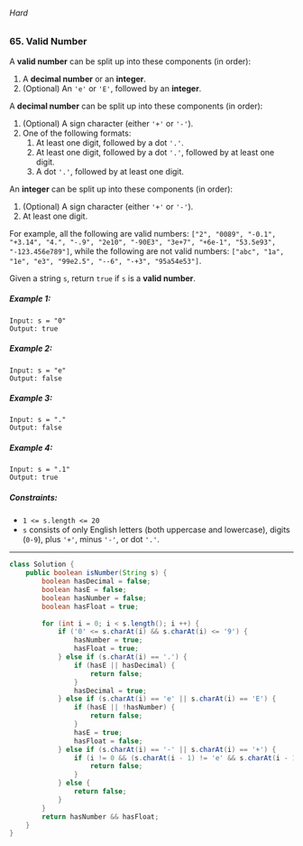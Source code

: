 ###### Hard

### 65. Valid Number

A **valid number** can be split up into these components (in order):

1. A **decimal number** or an **integer**.
2. (Optional) An `'e'` or `'E'`, followed by an **integer**.

A **decimal number** can be split up into these components (in order):

1. (Optional) A sign character (either `'+'` or `'-'`).
2. One of the following formats:
    1. At least one digit, followed by a dot `'.'`.
    2. At least one digit, followed by a dot `'.'`, followed by at least one digit.
    3. A dot `'.'`, followed by at least one digit.

An **integer** can be split up into these components (in order):

1. (Optional) A sign character (either `'+'` or `'-'`).
2. At least one digit.

For example, all the following are valid numbers: `["2", "0089", "-0.1", "+3.14", "4.", "-.9", "2e10", "-90E3", "3e+7", "+6e-1", "53.5e93", "-123.456e789"]`, while the following are not valid numbers: `["abc", "1a", "1e", "e3", "99e2.5", "--6", "-+3", "95a54e53"]`.

Given a string `s`, return `true` if `s` is a **valid number**.

 

##### Example 1:
```
Input: s = "0"
Output: true
```
##### Example 2:
```
Input: s = "e"
Output: false
```
##### Example 3:
```
Input: s = "."
Output: false
```
##### Example 4:
```
Input: s = ".1"
Output: true
``` 

##### Constraints:

- `1 <= s.length <= 20`
- `s` consists of only English letters (both uppercase and lowercase), digits (`0-9`), plus `'+'`, minus `'-'`, or dot `'.'`.

***

```java
class Solution {
    public boolean isNumber(String s) {
        boolean hasDecimal = false;
        boolean hasE = false;
        boolean hasNumber = false;
        boolean hasFloat = true;
        
        for (int i = 0; i < s.length(); i ++) {
            if ('0' <= s.charAt(i) && s.charAt(i) <= '9') {
                hasNumber = true;
                hasFloat = true;
            } else if (s.charAt(i) == '.') {
                if (hasE || hasDecimal) {
                    return false;
                }
                hasDecimal = true;
            } else if (s.charAt(i) == 'e' || s.charAt(i) == 'E') {
                if (hasE || !hasNumber) {
                    return false;
                }
                hasE = true;
                hasFloat = false;
            } else if (s.charAt(i) == '-' || s.charAt(i) == '+') {
                if (i != 0 && (s.charAt(i - 1) != 'e' && s.charAt(i - 1) != 'E')) {
                    return false;
                }
            } else {
                return false;
            }
        }
        return hasNumber && hasFloat;
    }
}
```
